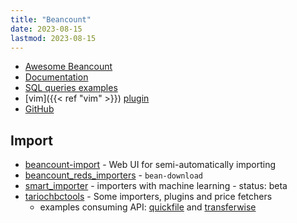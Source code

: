 ```yaml
---
title: "Beancount"
date: 2023-08-15
lastmod: 2023-08-15
---
```

- [Awesome Beancount](https://awesome-beancount.com/)
- [Documentation](https://beancount.github.io/docs/)
- [SQL queries examples](http://aumayr.github.io/beancount-sql-queries/)
- [vim]({{< ref "vim" >}}) [plugin](https://github.com/nathangrigg/vim-beancount)
- [GitHub](https://github.com/beancount/beancount)


## Import
- [beancount-import](https://github.com/jbms/beancount-import) - Web UI for semi-automatically importing
- [beancount_reds_importers](https://github.com/redstreet/beancount_reds_importers) - `bean-download`
- [smart_importer](https://github.com/beancount/smart_importer) - importers with machine learning - status: beta
- [tariochbctools](https://github.com/tarioch/beancounttools) - Some importers, plugins and price fetchers
  * examples consuming API: [quickfile](https://github.com/tarioch/beancounttools/blob/master/src/tariochbctools/importers/quickfile/importer.py) and [transferwise](https://github.com/tarioch/beancounttools/blob/master/src/tariochbctools/importers/transferwise/importer.py)
